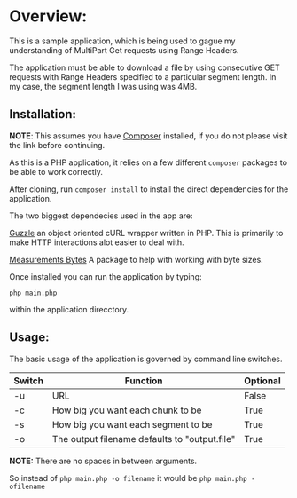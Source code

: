 
# Overview:

This is a sample application, which is being used to gague my understanding of MultiPart Get requests using Range Headers.

The application must be able to download a file by using consecutive GET requests with Range Headers specified to a particular segment length. In my case, the segment length I was using was 4MB.

## Installation:

**NOTE**: This assumes you have [Composer](https://www.getcomposer.com) installed, if you do not please visit the link before continuing.

As this is a PHP application, it relies on a few different `composer` packages to be able to work correctly. 

After cloning, run `composer install` to install the direct dependencies for the application.

The two biggest dependecies used in the app are:

[Guzzle](www.github.com/guzzle/guzzle) an object oriented cURL wrapper written in PHP. This is primarily to make HTTP interactions alot easier to deal with.

[Measurements Bytes](https://github.com/arnovr/measurements-bytes) A package to help with working with byte sizes.

Once installed you can run the application by typing:

`php main.php`

within the application direcctory.

## Usage:

The basic usage of the application is governed by command line switches.

|  Switch | Function   |  Optional  |
|---|---|---|
| -u | URL  | False  |
|  -c | How big you want each chunk to be    | True   |
| -s  | How big you want each segment to be  | True   |
| -o  | The output filename defaults to "output.file"  | True |

**NOTE:** There are no spaces in between arguments.

So instead of `php main.php -o filename` it would be `php main.php -ofilename`